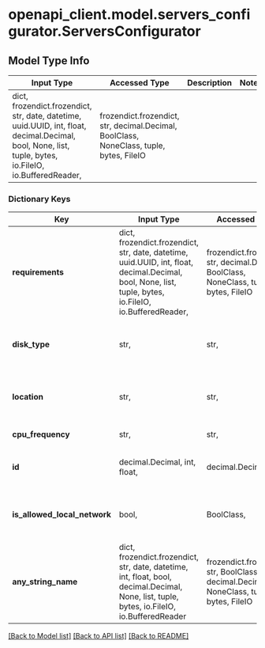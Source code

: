 # openapi_client.model.servers_configurator.ServersConfigurator

## Model Type Info
Input Type | Accessed Type | Description | Notes
------------ | ------------- | ------------- | -------------
dict, frozendict.frozendict, str, date, datetime, uuid.UUID, int, float, decimal.Decimal, bool, None, list, tuple, bytes, io.FileIO, io.BufferedReader,  | frozendict.frozendict, str, decimal.Decimal, BoolClass, NoneClass, tuple, bytes, FileIO |  | 

### Dictionary Keys
Key | Input Type | Accessed Type | Description | Notes
------------ | ------------- | ------------- | ------------- | -------------
**requirements** | dict, frozendict.frozendict, str, date, datetime, uuid.UUID, int, float, decimal.Decimal, bool, None, list, tuple, bytes, io.FileIO, io.BufferedReader,  | frozendict.frozendict, str, decimal.Decimal, BoolClass, NoneClass, tuple, bytes, FileIO |  | 
**disk_type** | str,  | str,  | Тип диска. | must be one of ["ssd", "nvme", "hdd", ] 
**location** | str,  | str,  | Локация сервера. | must be one of ["ru-1", "pl-1", "kz-1", ] 
**cpu_frequency** | str,  | str,  | Частота процессора. | 
**id** | decimal.Decimal, int, float,  | decimal.Decimal,  | Уникальный идентификатор конфигуратора сервера. | 
**is_allowed_local_network** | bool,  | BoolClass,  | Есть возможность подключения локальной сети | 
**any_string_name** | dict, frozendict.frozendict, str, date, datetime, int, float, bool, decimal.Decimal, None, list, tuple, bytes, io.FileIO, io.BufferedReader | frozendict.frozendict, str, BoolClass, decimal.Decimal, NoneClass, tuple, bytes, FileIO | any string name can be used but the value must be the correct type | [optional]

[[Back to Model list]](../../README.md#documentation-for-models) [[Back to API list]](../../README.md#documentation-for-api-endpoints) [[Back to README]](../../README.md)

